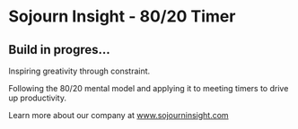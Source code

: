 # Sojourn Insight - 80/20 Timer 


## Build in progres... 

Inspiring greativity through constraint. 

Following the 80/20 mental model and applying it to meeting timers to drive up productivity.



Learn more about our company at www.sojourninsight.com
